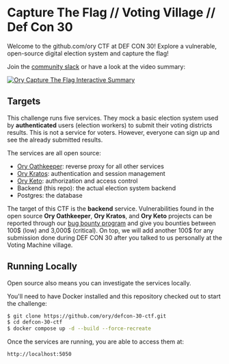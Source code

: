 # Capture The Flag // Voting Village // Def Con 30

Welcome to the github.com/ory CTF at DEF CON 30! Explore a vulnerable, open-source digital election system and capture the flag!

Join the [community slack](https://slack.ory.sh) or have a look at the video summary:

[![Ory Capture The Flag Interactive Summary](https://img.youtube.com/vi/Mx8LNRndsO8/0.jpg)](https://www.youtube.com/watch?v=Mx8LNRndsO8 "Ory Capture The Flag Interactive Summary")

## Targets

This challenge runs five services. They mock a basic election system used by **authenticated** users (election workers) to submit their voting districts results. This is not a service for voters. However, everyone can sign up and see the already submitted results.

The services are all open source:

- [Ory Oathkeeper](https://github.com/ory/oathkeeper): reverse proxy for all other services
- [Ory Kratos](https://github.com/ory/kratos): authentication and session management
- [Ory Keto](https://github.com/ory/keto): authorization and access control
- Backend (this repo): the actual election system backend
- Postgres: the database

The target of this CTF is the **backend** service. Vulnerabilities found in the open source **Ory Oathkeeper**, **Ory Kratos**, and **Ory Keto** projects can be reported through our [bug bounty program](https://hackerone.com/ory_corp) and give you bounties between 100$ (low) and 3,000$ (critical). On top, we will add another 100$ for any submission done during DEF CON 30 after you talked to us personally at the Voting Machine village.

## Running Locally

Open source also means you can investigate the services locally.

You'll need to have Docker installed and this repository checked out to start the challenge:

```bash
$ git clone https://github.com/ory/defcon-30-ctf.git
$ cd defcon-30-ctf
$ docker compose up -d --build --force-recreate
```

Once the services are running, you are able to access them at:

```
http://localhost:5050
```
